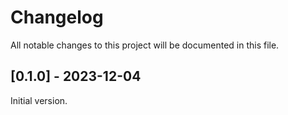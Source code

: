 # Changelog

All notable changes to this project will be documented in this file.

## [0.1.0] - 2023-12-04
Initial version.